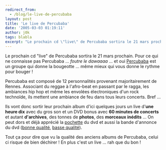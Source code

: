 ```yaml
---
redirect_from:
  - /blog/le-live-de-percubaba
layout: post
title: 'Le live de Percubaba'
date: '2005-03-03 01:19:11'
author: j0k
tags: blabla
excerpt: "Le prochain cd \"live\" de Percubaba sortira le 21 mars prochain.   Pour ce qui ne connaisse pas Percubaba ... *foutre le dawaaaa* ... et oui [Percubaba](http://www.percubaba.com/) est un groupe qui donne la bougeotte ... même mieux qui vous donne le rythme pour bouger !  \n  \nPercubaba est composé de 12 personnalités provenant majoritairement de      …"
---
```


Le prochain cd "live" de Percubaba sortira le 21 mars prochain.   Pour ce qui ne connaisse pas Percubaba ... *foutre le dawaaaa* ... et oui [Percubaba](http://www.percubaba.com/) est un groupe qui donne la bougeotte ... même mieux qui vous donne le rythme pour bouger !

Percubaba est composé de 12 personnalités provenant majoritairement de Rennes. Associant du reggae à l'afro-beat en passant par le ragga, les ambiances hip hop et même les envolées électroniques d'un rock technoïde, ils mettent une ambiance de feu dans tous leurs concerts. Bref ...

Ils vont donc sortir leur prochain album d'ici quelques jours un live d'**une heure dix** avec du gros son et un DVD bonus avec **60 minutes de concerts** et autant **d'archives**, des tonnes de **photos**, des **morceaux inédits** ...   On peut dors et déjà apprécié la [pochette](http://www.percubaba.com/live.htm) du dvd et aussi la bande d'annonce du dvd ([bonne qualité](http://www.percubaba.com/videos/dvdhaute.wmv), [basse qualité](http://www.percubaba.com/videos/dvdlow.wmv)).

Tout ça pour dire que vu la qualité des anciens albums de Percubaba, celui ci risque de bien déchirer ! En plus c'est un live ... rah que du bon !
